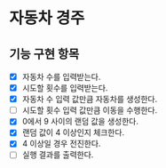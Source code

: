 # 자동차 경주 

## 기능 구현 항목

- [x] 자동차 수를 입력받는다.
- [x] 시도할 횟수를 입력받는다.
- [x] 자동차 수 입력 값만큼 자동차를 생성한다.
- [ ] 시도할 횟수 입력 값만큼 이동을 수행한다.
- [x] 0에서 9 사이의 랜덤 값을 생성한다.
- [x] 랜덤 값이 4 이상인지 체크한다.
- [x] 4 이상일 경우 전진한다.
- [ ] 실행 결과를 출력한다.